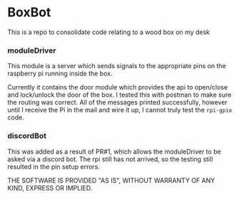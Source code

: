 # BoxBot
This is a repo to consolidate code relating to a wood box on my desk

### moduleDriver

This module is a server which sends signals to the appropriate pins on the raspberry pi running inside the box.

Currently it contains the door module which provides the api to open/close and lock/unlock the door of the box. I tested this with postman to make sure the routing was correct. All of the messages printed successfully, however until I receive the Pi in the mail and wire it up, I cannot truly test the `rpi-gpio` code.

### discordBot

This was added as a result of PR#1, which allows the moduleDriver to be asked via a discord bot. The rpi still has not arrived, so the testing still resulted in the pin setup errors.

THE SOFTWARE IS PROVIDED "AS IS", WITHOUT WARRANTY OF ANY KIND, EXPRESS OR IMPLIED.
